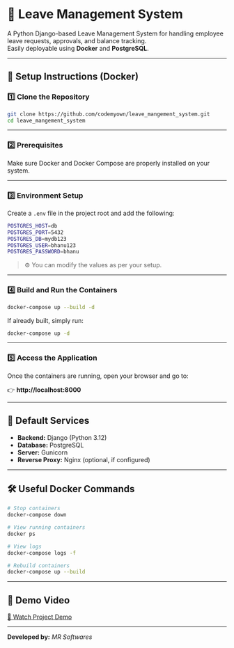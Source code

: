 # 🧾 Leave Management System

A Python Django-based Leave Management System for handling employee leave requests, approvals, and balance tracking.  
Easily deployable using **Docker** and **PostgreSQL**.

---

## 🚀 Setup Instructions (Docker)

### 1️⃣ Clone the Repository
```bash
git clone https://github.com/codemyown/leave_mangement_system.git
cd leave_mangement_system
```

---

### 2️⃣ Prerequisites
Make sure Docker and Docker Compose are properly installed on your system.

---

### 3️⃣ Environment Setup
Create a `.env` file in the project root and add the following:

```bash
POSTGRES_HOST=db
POSTGRES_PORT=5432
POSTGRES_DB=mydb123
POSTGRES_USER=bhanu123
POSTGRES_PASSWORD=bhanu
```

> ⚙️ You can modify the values as per your setup.

---

### 4️⃣ Build and Run the Containers
```bash
docker-compose up --build -d
```

If already built, simply run:
```bash
docker-compose up -d
```

---

### 5️⃣ Access the Application
Once the containers are running, open your browser and go to:

👉 **http://localhost:8000**

---

## 🧩 Default Services
- **Backend:** Django (Python 3.12)
- **Database:** PostgreSQL
- **Server:** Gunicorn
- **Reverse Proxy:** Nginx (optional, if configured)

---

## 🛠️ Useful Docker Commands

```bash
# Stop containers
docker-compose down

# View running containers
docker ps

# View logs
docker-compose logs -f

# Rebuild containers
docker-compose up --build
```

---

## 📸 Demo Video
[🎥 Watch Project Demo](https://drive.google.com/file/d/1CzkiKfz21qvxce7AH8Sz9CJmwk46P65Z/view?usp=sharing)

---

**Developed by:** *MR Softwares*